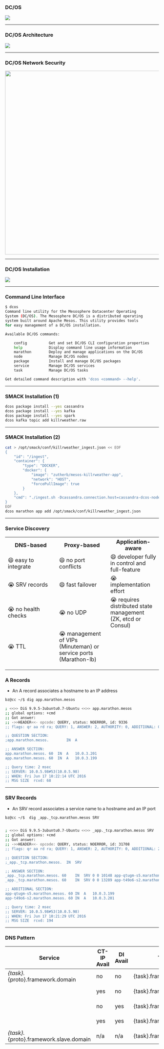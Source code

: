 
### DC/OS

<!-- .slide: data-background="img/background-orange-orig.jpg" -->

<img src="./img/dcos.png" />

---

<!-- .slide: data-background="img/background-title-orig.jpg" -->

### DC/OS Architecture

<img src="./img/dcos_architecture.svg" style="background-color: white"/>

---

### DC/OS Network Security

<img src="./img/dcos_network_security.svg" style="height:600px"/>

---

### DC/OS Installation

<!-- .slide: data-background="img/background-title-orig.jpg" -->

<img src="./img/dcos_installation.png"/>

---

### Command Line Interface 

<!-- .slide: data-background="background-title-orig.jpg" -->

```bash
$ dcos
Command line utility for the Mesosphere Datacenter Operating
System (DC/OS). The Mesosphere DC/OS is a distributed operating
system built around Apache Mesos. This utility provides tools
for easy management of a DC/OS installation.

Available DC/OS commands:

    config          Get and set DC/OS CLI configuration properties
    help            Display command line usage information
    marathon        Deploy and manage applications on the DC/OS
    node            Manage DC/OS nodes
    package         Install and manage DC/OS packages
    service         Manage DC/OS services
    task            Manage DC/OS tasks

Get detailed command description with 'dcos <command> --help'.
```

---

### SMACK Installation (1)

<!-- .slide: data-background="img/background-title-orig.jpg" -->

```bash
dcos package install --yes cassandra
dcos package install --yes kafka
dcos package install --yes spark
dcos kafka topic add killrweather.raw
```

---

### SMACK Installation (2)

<!-- .slide: data-background="img/background-title-orig.jpg" -->

```bash
cat > /opt/smack/conf/killrweather_ingest.json << EOF
{
    "id": "/ingest",
    "container": {
        "type": "DOCKER",
        "docker": {
            "image": "zutherb/mesos-killrweather-app",
            "network": "HOST",
            "forcePullImage": true
        }
    },
    "cmd": "./ingest.sh -Dcassandra.connection.host=cassandra-dcos-node.cassandra.dcos.mesos -Dkafka.hosts.0=broker-0.kafka.mesos:1025 -Dkafka.zookeeper.connection=leader.mesos"
}
EOF
dcos marathon app add /opt/smack/conf/killrweather_ingest.json
```

---

### Service Discovery

<table style="font-size: large;">
    <thead>
        <tr>
            <th style="width:33%">DNS-based</th>
            <th style="width:33%">Proxy-based</th>
            <th style="width:33%">Application-aware</th>
        <tr>
    </thead>
    <thead>
        <tr>
            <td>&#x1f604; easy to integrate</td>
            <td>&#x1f604; no port conflicts</td>
            <td>&#x1f604; developer fully in control and full-feature</td>
        <tr>
        <tr>
            <td>&#128557; SRV records</td>
            <td>&#x1f604; fast failover</td>
            <td>&#128557; implementation effort</td>
        <tr>
        <tr>
            <td>&#128557; no health checks</td>
            <td>&#128557; no UDP</td>
            <td>&#128557; requires distributed state management (ZK, etcd or Consul)</td>
        <tr>
        <tr>
            <td>&#128557; TTL</td>
            <td>&#128557; management of VIPs (Minuteman) or service ports (Marathon-lb)</td>
            <td>&nbsp;</td>
        <tr>
    </thead>
</table>

---

### A Records

<!-- .slide: data-background="img/background-title-orig.jpg" -->

- An A record associates a hostname to an IP address

```bash
bz@cc ~/$ dig app.marathon.mesos

; <<>> DiG 9.9.5-3ubuntu0.7-Ubuntu <<>> app.marathon.mesos
;; global options: +cmd
;; Got answer:
;; ->>HEADER<<- opcode: QUERY, status: NOERROR, id: 9336
;; flags: qr aa rd ra; QUERY: 1, ANSWER: 2, AUTHORITY: 0, ADDITIONAL: 0

;; QUESTION SECTION:
;app.marathon.mesos.		IN	A

;; ANSWER SECTION:
app.marathon.mesos.	60	IN	A	10.0.3.201
app.marathon.mesos.	60	IN	A	10.0.3.199

;; Query time: 2 msec
;; SERVER: 10.0.5.98#53(10.0.5.98)
;; WHEN: Fri Jun 17 10:22:14 UTC 2016
;; MSG SIZE  rcvd: 68

```

---

### SRV Records

<!-- .slide: data-background="img/background-title-orig.jpg" -->

- An SRV record associates a service name to a hostname and an IP port

```bash
bz@cc ~/$  dig _app._tcp.marathon.mesos SRV


; <<>> DiG 9.9.5-3ubuntu0.7-Ubuntu <<>> _app._tcp.marathon.mesos SRV
;; global options: +cmd
;; Got answer:
;; ->>HEADER<<- opcode: QUERY, status: NOERROR, id: 31708
;; flags: qr aa rd ra; QUERY: 1, ANSWER: 2, AUTHORITY: 0, ADDITIONAL: 2

;; QUESTION SECTION:
;_app._tcp.marathon.mesos.	IN	SRV

;; ANSWER SECTION:
_app._tcp.marathon.mesos. 60	IN	SRV	0 0 10148 app-qtugm-s5.marathon.mesos.
_app._tcp.marathon.mesos. 60	IN	SRV	0 0 13289 app-t49o6-s2.marathon.mesos.

;; ADDITIONAL SECTION:
app-qtugm-s5.marathon.mesos. 60	IN	A	10.0.3.199
app-t49o6-s2.marathon.mesos. 60	IN	A	10.0.3.201

;; Query time: 2 msec
;; SERVER: 10.0.5.98#53(10.0.5.98)
;; WHEN: Fri Jun 17 10:21:29 UTC 2016
;; MSG SIZE  rcvd: 194

```


---

### DNS Pattern

<table style="font-size: large;">
    <thead>
        <tr>
            <th>Service</th>
            <th>CT-IP Avail</th>
            <th>DI Avail</th>
            <th>Target Host</th>
            <th>Target Port</th>
            <th>A (Target Resolution)</th>
        </tr>
    </thead>
    <tbody>
        <tr>
            <td><em>{task}.</em>{proto}.framework.domain</td>
            <td>no</td>
            <td>no</td>
            <td>{task}.framework.slave.domain</td>
            <td>host-port</td>
            <td>slave-ip</td>
        </tr>
        <tr>
            <td></td>
            <td>yes</td>
            <td>no</td>
            <td>{task}.framework.slave.domain</td>
            <td>host-port</td>
            <td>slave-ip</td>
        </tr>
        <tr>
            <td></td>
            <td>no</td>
            <td>yes</td>
            <td>{task}.framework.domain</td>
            <td>di-port</td>
            <td>slave-ip</td>
        </tr>
        <tr>
            <td></td>
            <td>yes</td>
            <td>yes</td>
            <td>{task}.framework.domain</td>
            <td>di-port</td>
            <td>container-ip</td>
        </tr>
        <tr>
            <td><em>{task}.</em>{proto}.framework.slave.domain</td>
            <td>n/a</td>
            <td>n/a</td>
            <td>{task}.framework.slave.domain</td>
            <td>host-port</td>
            <td>slave-ip</td>
        </tr>
    </tbody>
</table>
